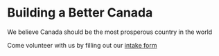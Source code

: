 # Building a Better Canada
We believe Canada should be the most prosperous country in the world

Come volunteer with us by filling out our [intake form](https://5nneq7.share-na3.hsforms.com/2l9iIH2gFSomphjDe-ci5OQ)

